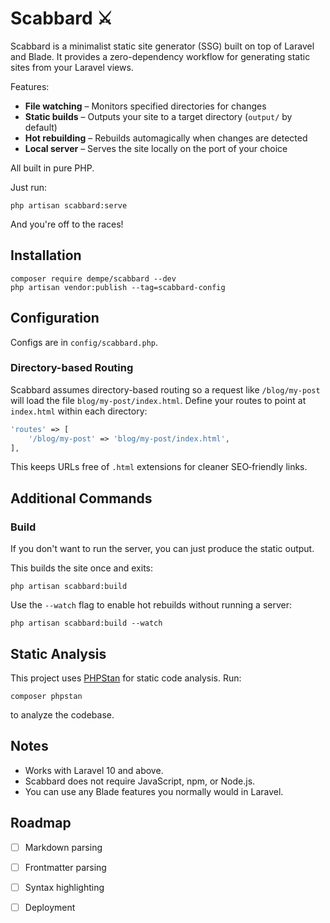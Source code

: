 # Scabbard ⚔️

Scabbard is a minimalist static site generator (SSG) built on top of Laravel and Blade. It provides a zero-dependency workflow for generating static sites from your Laravel views.

Features:

- **File watching** – Monitors specified directories for changes
- **Static builds** – Outputs your site to a target directory (`output/` by default)
- **Hot rebuilding** – Rebuilds automagically when changes are detected
- **Local server** – Serves the site locally on the port of your choice

All built in pure PHP.

Just run:

```
php artisan scabbard:serve
```

And you're off to the races!

## Installation

```
composer require dempe/scabbard --dev
php artisan vendor:publish --tag=scabbard-config
```

## Configuration

Configs are in `config/scabbard.php`.

### Directory-based Routing

Scabbard assumes directory-based routing so a request like `/blog/my-post`
will load the file `blog/my-post/index.html`.  Define your routes to point at
`index.html` within each directory:

```php
'routes' => [
    '/blog/my-post' => 'blog/my-post/index.html',
],
```

This keeps URLs free of `.html` extensions for cleaner SEO‑friendly links.

## Additional Commands

### Build

If you don't want to run the server, you can just produce the static output.

This builds the site once and exits:

```
php artisan scabbard:build
```

Use the `--watch` flag to enable hot rebuilds without running a server:

```
php artisan scabbard:build --watch
```


## Static Analysis

This project uses [PHPStan](https://phpstan.org/) for static code analysis. Run:

```
composer phpstan
```

to analyze the codebase.

## Notes

- Works with Laravel 10 and above.
- Scabbard does not require JavaScript, npm, or Node.js.
- You can use any Blade features you normally would in Laravel.

## Roadmap

- [ ] Markdown parsing
- [ ] Frontmatter parsing
- [ ] Syntax highlighting
- [ ] Deployment

